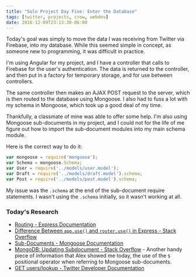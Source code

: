 ```yaml
---
title: "Solo Project Day Five: Enter the Database"
tags: [twitter, projects, crow, webdev]
date: 2016-12-09T23:13:30-06:00
---
```


Today's goal was simply to move the data I was receiving from Twitter via Firebase, into my database. While this seemed simple in concept, as someone new to programming, it was difficult in practice.

I'm using Angular for my project, and I have a controller that calls to Firebase for the user's authentication. The data is returned to the controller, and then put in a factory for temporary storage, and for use between controllers.

The same controller then makes an AJAX POST request to the server, which is then routed to the database using Mongoose. I also had to fuss a lot with my schema in Mongoose, which took up a good deal of my time.

Thankfully, a classmate of mine was able to offer some help. I'm also using Mongoose sub-documents in my project, and I could not for the life of me figure out how to import the sub-document modules into my main schema module.

Here is the correct way to do it:

```javascript
var mongoose = require('mongoose');
var Schema = mongoose.Schema;
var User = require('../models/user.model');
var Draft = require('../models/draft.model').schema;
var Post = require('../models/post.model').schema;
```

My issue was the `.schema` at the end of the sub-document require statements. I wasn't using the `.schema` initially, so it wasn't working at all.

### Today's Research

- [Routing - Express Documentation](https://expressjs.com/en/guide/routing.html)
- [Difference Between `app.use()` and `router.use()` in Express - Stack Overflow](http://stackoverflow.com/questions/27227650/difference-between-app-use-and-router-use-in-express)
- [Sub-Documents - Mongoose Documentation](http://mongoosejs.com/docs/subdocs.html)
- [MongoDB: Updating Subdocument - Stack Overflow](http://stackoverflow.com/questions/5646798/mongodb-updating-subdocument) - Another handy piece of information that Alex showed me today, the use of the `$` positional operator when referring to Mongoose sub-documents.
- [GET users/lookup - Twitter Developer Documentation](https://dev.twitter.com/rest/reference/get/users/lookup)
